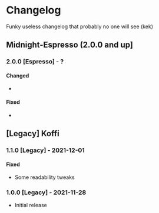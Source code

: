 # **Changelog**

Funky useless changelog that probably no one will see (kek)

## Midnight-Espresso (2.0.0 and up]

### 2.0.0 [Espresso] - ?

#### Changed
- 

#### Fixed
- 

## [Legacy] Koffi

### 1.1.0 [Legacy] - 2021-12-01

#### Fixed
- Some readability tweaks

### 1.0.0 [Legacy] - 2021-11-28
- Initial release
